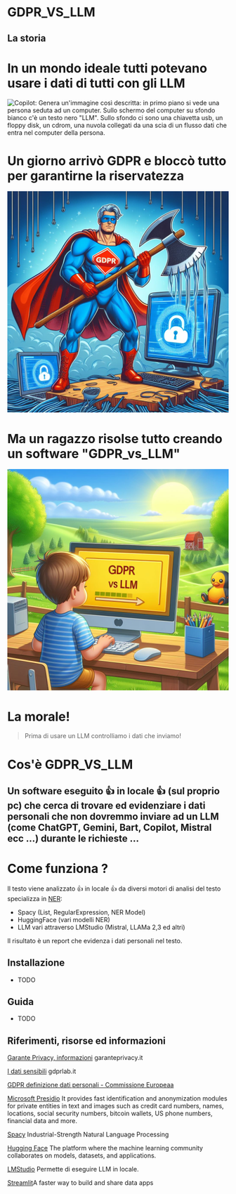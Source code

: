 
# GDPR_VS_LLM

## La storia 

# In un mondo ideale tutti potevano usare i dati di tutti con gli LLM

![Copilot: Genera un'immagine così descritta: in primo piano si vede una persona seduta ad un computer. Sullo schermo del computer su sfondo bianco c'è un testo nero "LLM".
Sullo sfondo ci sono una chiavetta usb, un floppy disk, un cdrom, una nuvola collegati da una scia di un flusso dati che entra nel computer della persona.](STORIA_1.png)


# Un giorno arrivò GDPR e bloccò tutto per garantirne la riservatezza

![Copilot: Genera un'immagine così descritta: in primo piano si vede una persona seduta ad un computer. Sullo sfondo ci sono una chiavetta usb, un floppy disk, un cdrom, una nuvola collegati da una scia di un flusso dati che entra nel computer della persona.](STORIA_2.png)

# Ma un  ragazzo risolse tutto creando un software "GDPR_vs_LLM"


![Copilot:Genera un'immagine così descritta: un super eroe digitale, con una maglietta con un logo rosso con il testo "GDPR" taglia con un'ascia tutti i collegamenti fra una postazione pc ed una nuvola](STORIA_3.png)


# La morale!

>  Prima di usare un LLM controlliamo i dati che inviamo!


# Cos'è GDPR_VS_LLM

## Un software eseguito 👍 in locale 👍 (sul proprio pc) che cerca di trovare ed evidenziare i dati personali che non dovremmo inviare ad un LLM (come ChatGPT, Gemini, Bart, Copilot, Mistral ecc ...) durante le richieste ...

# Come funziona ?

Il testo viene analizzato 👍 in locale 👍 da diversi motori di analisi del testo specializza in [NER](https://en.wikipedia.org/wiki/Named-entity_recognition):

- Spacy (List, RegularExpression, NER Model)
- HuggingFace (vari modelli NER)
- LLM vari attraverso LMStudio (Mistral, LLAMa 2,3 ed altri)

Il risultato è un report che evidenza i dati personali nel testo.

## Installazione 

- TODO

## Guida 

- TODO

## Riferimenti, risorse ed informazioni

[Garante Privacy, informazioni](https://www.garanteprivacy.it/home/diritti/cosa-intendiamo-per-dati-personali) garanteprivacy.it

[I dati sensibili](https://gdprlab.it/dati-sensibili-e-gdpr-quali-sono-e-come-trattarli-a-norma-di-legge/) gdprlab.it


[GDPR definizione dati personali - Commissione Europeaa](https://commission.europa.eu/law/law-topic/data-protection/reform/what-personal-data_it)

[Microsoft Presidio](https://microsoft.github.io/presidio/) It provides fast identification and anonymization modules for private entities in text and images such as credit card numbers, names, locations, social security numbers, bitcoin wallets, US phone numbers, financial data and more.

[Spacy](https://spacy.io/) Industrial-Strength
Natural Language
Processing

[Hugging Face](https://huggingface.co/) The platform where the machine learning community collaborates on models, datasets, and applications.


[LMStudio](https://lmstudio.ai/) Permette di eseguire LLM in locale.

[Streamlit](https://streamlit.io/)A faster way to build and share data apps


